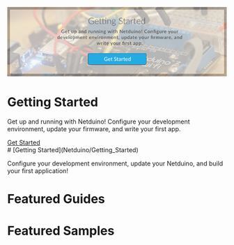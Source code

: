 ![](images/Getting_Started_Banner_Temp.png)
<div class="banner_main">
<h1>Getting Started</h1>
<p>Get up and running with Netduino! Configure your development environment, update your firmware, and write your first app.</p>
<a href="">Get Started</a>
</div>
# [Getting Started](Netduino/Getting_Started)

Configure your development environment, update your Netduino, and build your first application!

# Featured Guides

# Featured Samples

